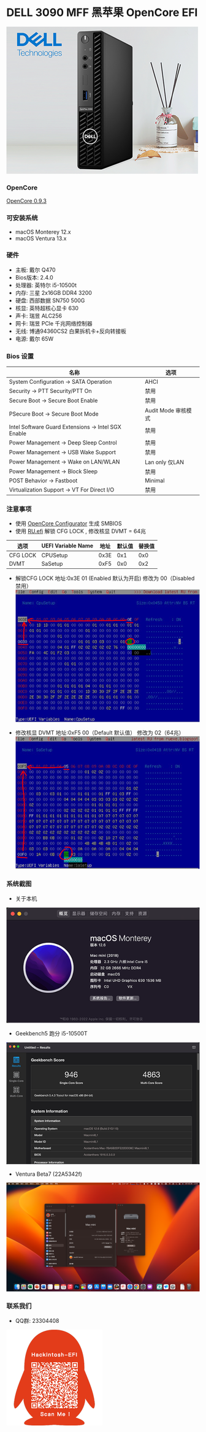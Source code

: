 # DELL 3090 MFF 黑苹果 OpenCore EFI

![image](ScreenShot/case.png)

### OpenCore

[OpenCore 0.9.3](https://github.com/acidanthera/OpenCorePkg)

### 可安装系统

- macOS Monterey 12.x 
- macOS Ventura  13.x 

### 硬件

- 主板: 戴尔 Q470
- Bios版本: 2.4.0
- 处理器: 英特尔 i5-10500t
- 内存: 三星 2x16GB DDR4 3200
- 硬盘: 西部数据 SN750 500G
- 核显: 英特超核心显卡 630
- 声卡: 瑞昱 ALC256
- 网卡: 瑞昱 PCle 千兆网络控制器
- 无线: 博通94360CS2 白果拆机卡+反向转接板
- 电源: 戴尔 65W

### Bios 设置

| 名称 | 选项 |
| ----- | --- |
| System Configuration → SATA Operation | AHCI |
| Security → PTT Security/PTT On | 禁用 |
| Secure Boot → Secure Boot Enable | 禁用 |
| PSecure Boot → Secure Boot Mode | Audit Mode 审核模式 |
| Intel Software Guard Extensions → Intel SGX Enable | 禁用 |
| Power Management → Deep Sleep Control | 禁用 |
| Power Management → USB Wake Support | 禁用 |
| Power Management → Wake on LAN/WLAN | Lan only 仅LAN|
| Power Management → Block Sleep | 禁用 |
| POST Behavior → Fastboot | Minimal |
| Virtualization Support → VT For Direct I/O | 禁用 |


### 注意事项

 - 使用 [OpenCore Configurator](https://mackie100projects.altervista.org/opencore-configurator/) 生成 SMBIOS
 - 使用 [RU.efi](http://ruexe.blogspot.com/) 解锁 CFG LOCK , 修改核显 DVMT = 64兆

 | 选项 | UEFI Variable Name | 地址 | 默认值 | 替换值 |
 | --- | --- | --- | --- | --- |
 | CFG LOCK | CPUSetup | 0x3E | 0x1 | 0x0 |
 | DVMT | SaSetup | 0xF5 | 0x0 | 0x2 |

 - 解锁CFG LOCK 地址:0x3E  01 (Enabled 默认为开启) 修改为 00（Disabled 禁用）
![image](ScreenShot/RU/cpusetup.png)

 - 修改核显 DVMT 地址:0xF5  00（Default 默认值） 修改为 02（64兆）
![image](ScreenShot/RU/sasetup.png)

### 系统截图

- 关于本机

![image](ScreenShot/关于本机.png)

- Geekbench5 跑分 i5-10500T 

![image](ScreenShot/geekbench.png)

- Ventura Beta7 (22A5342f) 

![image](ScreenShot/Ventura.png)

### 联系我们 

- QQ群: 23304408

![image](ScreenShot/QRCode.png)